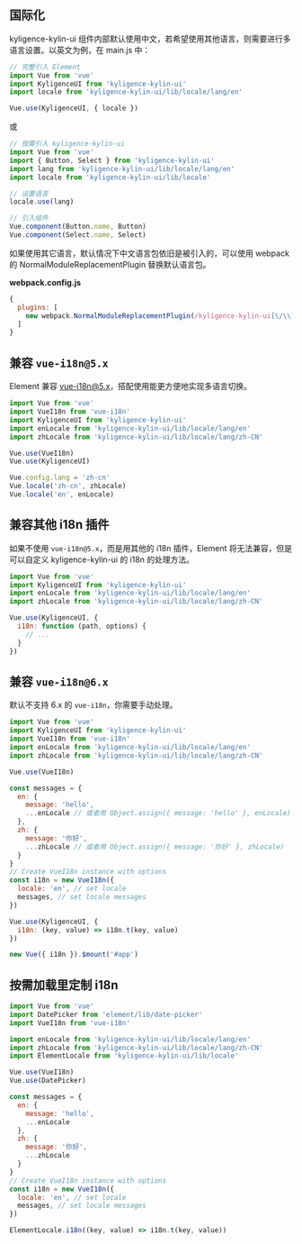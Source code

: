 <style>
  ul.language-list {
    color: #5e6d82;
    font-size: 14px;
    padding-left: 20px;
    li {
      line-height: 1.8
    }
  }
</style>
## 国际化

kyligence-kylin-ui 组件内部默认使用中文，若希望使用其他语言，则需要进行多语言设置。以英文为例，在 main.js 中：

```javascript
// 完整引入 Element
import Vue from 'vue'
import KyligenceUI from 'kyligence-kylin-ui'
import locale from 'kyligence-kylin-ui/lib/locale/lang/en'

Vue.use(KyligenceUI, { locale })
```

或

```javascript
// 按需引入 kyligence-kylin-ui
import Vue from 'vue'
import { Button, Select } from 'kyligence-kylin-ui'
import lang from 'kyligence-kylin-ui/lib/locale/lang/en'
import locale from 'kyligence-kylin-ui/lib/locale'

// 设置语言
locale.use(lang)

// 引入组件
Vue.component(Button.name, Button)
Vue.component(Select.name, Select)
```

如果使用其它语言，默认情况下中文语言包依旧是被引入的，可以使用 webpack 的 NormalModuleReplacementPlugin 替换默认语言包。

**webpack.config.js**
```javascript
{
  plugins: [
    new webpack.NormalModuleReplacementPlugin(/kyligence-kylin-ui[\/\\]lib[\/\\]locale[\/\\]lang[\/\\]zh-CN/, 'kyligence-kylin-ui/lib/locale/lang/en')
  ]
}
```

## 兼容 `vue-i18n@5.x`

Element 兼容 [vue-i18n@5.x](https://github.com/kazupon/vue-i18n)，搭配使用能更方便地实现多语言切换。

```javascript
import Vue from 'vue'
import VueI18n from 'vue-i18n'
import KyligenceUI from 'kyligence-kylin-ui'
import enLocale from 'kyligence-kylin-ui/lib/locale/lang/en'
import zhLocale from 'kyligence-kylin-ui/lib/locale/lang/zh-CN'

Vue.use(VueI18n)
Vue.use(KyligenceUI)

Vue.config.lang = 'zh-cn'
Vue.locale('zh-cn', zhLocale)
Vue.locale('en', enLocale)
```

## 兼容其他 i18n 插件
如果不使用 `vue-i18n@5.x`，而是用其他的 i18n 插件，Element 将无法兼容，但是可以自定义 kyligence-kylin-ui 的 i18n 的处理方法。

```javascript
import Vue from 'vue'
import KyligenceUI from 'kyligence-kylin-ui'
import enLocale from 'kyligence-kylin-ui/lib/locale/lang/en'
import zhLocale from 'kyligence-kylin-ui/lib/locale/lang/zh-CN'

Vue.use(KyligenceUI, {
  i18n: function (path, options) {
    // ...
  }
})
```

## 兼容 `vue-i18n@6.x`

默认不支持 6.x 的 `vue-i18n`，你需要手动处理。

```javascript
import Vue from 'vue'
import KyligenceUI from 'kyligence-kylin-ui'
import VueI18n from 'vue-i18n'
import enLocale from 'kyligence-kylin-ui/lib/locale/lang/en'
import zhLocale from 'kyligence-kylin-ui/lib/locale/lang/zh-CN'

Vue.use(VueI18n)

const messages = {
  en: {
    message: 'hello',
    ...enLocale // 或者用 Object.assign({ message: 'hello' }, enLocale)
  },
  zh: {
    message: '你好',
    ...zhLocale // 或者用 Object.assign({ message: '你好' }, zhLocale)
  }
}
// Create VueI18n instance with options
const i18n = new VueI18n({
  locale: 'en', // set locale
  messages, // set locale messages
})

Vue.use(KyligenceUI, {
  i18n: (key, value) => i18n.t(key, value)
})

new Vue({ i18n }).$mount('#app')
```

## 按需加载里定制 i18n

```js
import Vue from 'vue'
import DatePicker from 'element/lib/date-picker'
import VueI18n from 'vue-i18n'

import enLocale from 'kyligence-kylin-ui/lib/locale/lang/en'
import zhLocale from 'kyligence-kylin-ui/lib/locale/lang/zh-CN'
import ElementLocale from 'kyligence-kylin-ui/lib/locale'

Vue.use(VueI18n)
Vue.use(DatePicker)

const messages = {
  en: {
    message: 'hello',
    ...enLocale
  },
  zh: {
    message: '你好',
    ...zhLocale
  }
}
// Create VueI18n instance with options
const i18n = new VueI18n({
  locale: 'en', // set locale
  messages, // set locale messages
})

ElementLocale.i18n((key, value) => i18n.t(key, value))
```
